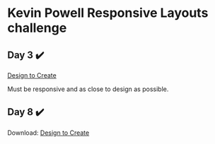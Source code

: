 # Kevin Powell Responsive Layouts challenge
## Day 3  ✔️
[Design to Create](https://courses.kevinpowell.co/rails/active_storage/blobs/redirect/eyJfcmFpbHMiOnsibWVzc2FnZSI6IkJBaHBBejQ4RkE9PSIsImV4cCI6bnVsbCwicHVyIjoiYmxvYl9pZCJ9fQ==--e4710d9bb41634aa2a3c2562eb1a9d585878ebe7/challenge-design-specs.pdf?disposition=attachment)

Must be responsive and as close to design as possible.

## Day 8 ✔️
Download:
[Design to Create](https://courses.kevinpowell.co/rails/active_storage/blobs/redirect/eyJfcmFpbHMiOnsibWVzc2FnZSI6IkJBaHBBOHcrRkE9PSIsImV4cCI6bnVsbCwicHVyIjoiYmxvYl9pZCJ9fQ==--d7643991774a30b86e824e3d94c1abb451646363/02-03-challenge-layout.pdf?disposition=attachment)